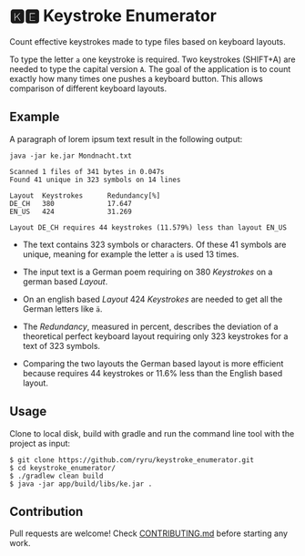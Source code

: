 # 🅺🅴 Keystroke Enumerator

Count effective keystrokes made to type files based on keyboard layouts.

To type the letter `a` one keystroke is required. Two keystrokes (SHIFT+A) are needed to type the
capital version `A`. The goal of the application is to count exactly how many times one pushes a
keyboard button. This allows comparison of different keyboard layouts.

## Example

A paragraph of lorem ipsum text result in the following output:

```
java -jar ke.jar Mondnacht.txt 

Scanned 1 files of 341 bytes in 0.047s
Found 41 unique in 323 symbols on 14 lines

Layout  Keystrokes      Redundancy[%]
DE_CH   380             17.647
EN_US   424             31.269

Layout DE_CH requires 44 keystrokes (11.579%) less than layout EN_US

```

* The text contains 323 symbols or characters. Of these 41 symbols are unique, meaning for example
  the letter `a` is used 13 times.

* The input text is a German poem requiring on 380 _Keystrokes_ on a german based _Layout_.

* On an english based _Layout_ 424 _Keystrokes_ are needed to get all the German letters like `ä`.

* The _Redundancy_, measured in percent, describes the deviation of a theoretical perfect keyboard
  layout requiring only 323 keystrokes for a text of 323 symbols.

* Comparing the two layouts the German based layout is more efficient because requires 44 keystrokes
  or 11.6% less than the English based layout.

## Usage

Clone to local disk, build with gradle and run the command line tool with the project as input:

```
$ git clone https://github.com/ryru/keystroke_enumerator.git
$ cd keystroke_enumerator/
$ ./gradlew clean build
$ java -jar app/build/libs/ke.jar .
```

## Contribution

Pull requests are welcome! Check [CONTRIBUTING.md](CONTRIBUTING.md) before starting any work.
